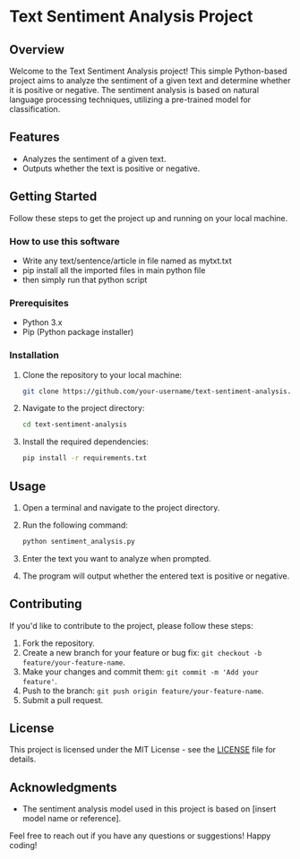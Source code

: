 # Text Sentiment Analysis Project

## Overview

Welcome to the Text Sentiment Analysis project! This simple Python-based project aims to analyze the sentiment of a given text and determine whether it is positive or negative. The sentiment analysis is based on natural language processing techniques, utilizing a pre-trained model for classification.

## Features

- Analyzes the sentiment of a given text.
- Outputs whether the text is positive or negative.

## Getting Started

Follow these steps to get the project up and running on your local machine.

### How to use this software

- Write any text/sentence/article in file named as mytxt.txt
- pip install all the imported files in main python file
- then simply run that python script

### Prerequisites

- Python 3.x
- Pip (Python package installer)

### Installation

1. Clone the repository to your local machine:

    ```bash
    git clone https://github.com/your-username/text-sentiment-analysis.git
    ```

2. Navigate to the project directory:

    ```bash
    cd text-sentiment-analysis
    ```

3. Install the required dependencies:

    ```bash
    pip install -r requirements.txt
    ```

## Usage

1. Open a terminal and navigate to the project directory.
2. Run the following command:

    ```bash
    python sentiment_analysis.py
    ```

3. Enter the text you want to analyze when prompted.

4. The program will output whether the entered text is positive or negative.

## Contributing

If you'd like to contribute to the project, please follow these steps:

1. Fork the repository.
2. Create a new branch for your feature or bug fix: `git checkout -b feature/your-feature-name`.
3. Make your changes and commit them: `git commit -m 'Add your feature'`.
4. Push to the branch: `git push origin feature/your-feature-name`.
5. Submit a pull request.

## License

This project is licensed under the MIT License - see the [LICENSE](LICENSE) file for details.

## Acknowledgments

- The sentiment analysis model used in this project is based on [insert model name or reference].

Feel free to reach out if you have any questions or suggestions! Happy coding!
